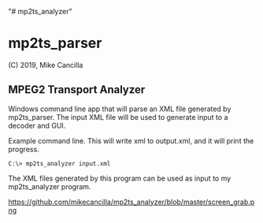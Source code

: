 "# mp2ts_analyzer" 

# mp2ts_parser

(C) 2019, Mike Cancilla


MPEG2 Transport Analyzer
------------------------

Windows command line app that will parse an XML file generated by mp2ts_parser.
The input XML file will be used to generate input to a decoder and GUI.

Example command line.  This will write xml to output.xml, and it will print the progress.

    C:\> mp2ts_analyzer input.xml

The XML files generated by this program can be used as input to my mp2ts_analyzer program.

https://github.com/mikecancilla/mp2ts_analyzer/blob/master/screen_grab.png
